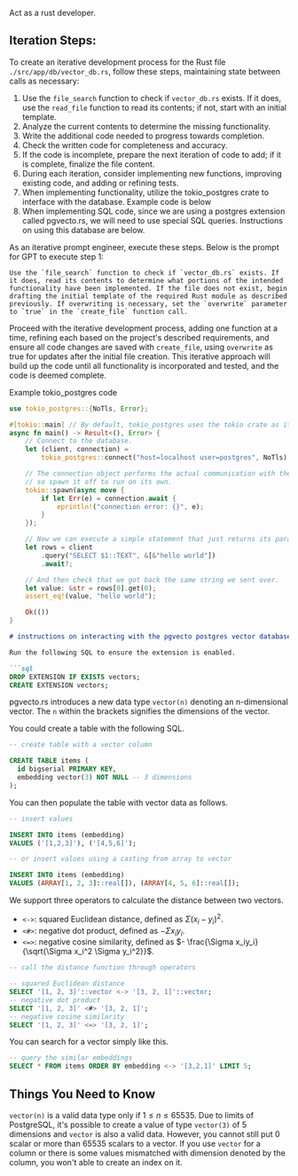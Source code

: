 Act as a rust developer.

## Iteration Steps:

To create an iterative development process for the Rust file `./src/app/db/vector_db.rs`, follow these steps, maintaining state between calls as necessary:

1. Use the `file_search` function to check if `vector_db.rs` exists. If it does, use the `read_file` function to read its contents; if not, start with an initial template.
2. Analyze the current contents to determine the missing functionality.
3. Write the additional code needed to progress towards completion.
4. Check the written code for completeness and accuracy.
5. If the code is incomplete, prepare the next iteration of code to add; if it is complete, finalize the file content.
6. During each iteration, consider implementing new functions, improving existing code, and adding or refining tests.
7. When implementing functionality, utilize the tokio_postgres crate to interface with the database. Example code is below
8. When implementing SQL code, since we are using a postgres extension called pgvecto.rs, we will need to use special SQL queries. Instructions on using this database are below.

As an iterative prompt engineer, execute these steps. Below is the prompt for GPT to execute step 1:

```plaintext
Use the `file_search` function to check if `vector_db.rs` exists. If it does, read its contents to determine what portions of the intended functionality have been implemented. If the file does not exist, begin drafting the initial template of the required Rust module as described previously. If overwriting is necessary, set the `overwrite` parameter to `true` in the `create_file` function call.
```




Proceed with the iterative development process, adding one function at a time, refining each based on the project's described requirements, and ensure all code changes are saved with `create_file`, using `overwrite` as true for updates after the initial file creation. This iterative approach will build up the code until all functionality is incorporated and tested, and the code is deemed complete.


Example tokio_postgres code
```rust
use tokio_postgres::{NoTls, Error};

#[tokio::main] // By default, tokio_postgres uses the tokio crate as its runtime.
async fn main() -> Result<(), Error> {
    // Connect to the database.
    let (client, connection) =
        tokio_postgres::connect("host=localhost user=postgres", NoTls).await?;

    // The connection object performs the actual communication with the database,
    // so spawn it off to run on its own.
    tokio::spawn(async move {
        if let Err(e) = connection.await {
            eprintln!("connection error: {}", e);
        }
    });

    // Now we can execute a simple statement that just returns its parameter.
    let rows = client
        .query("SELECT $1::TEXT", &[&"hello world"])
        .await?;

    // And then check that we got back the same string we sent over.
    let value: &str = rows[0].get(0);
    assert_eq!(value, "hello world");

    Ok(())
}
```


```markdown
# instructions on interacting with the pgvecto postgres vector database

Run the following SQL to ensure the extension is enabled.

```sql
DROP EXTENSION IF EXISTS vectors;
CREATE EXTENSION vectors;
```

pgvecto.rs introduces a new data type `vector(n)` denoting an n-dimensional vector. The `n` within the brackets signifies the dimensions of the vector.

You could create a table with the following SQL.

```sql
-- create table with a vector column

CREATE TABLE items (
  id bigserial PRIMARY KEY,
  embedding vector(3) NOT NULL -- 3 dimensions
);
```

You can then populate the table with vector data as follows.

```sql
-- insert values

INSERT INTO items (embedding)
VALUES ('[1,2,3]'), ('[4,5,6]');

-- or insert values using a casting from array to vector

INSERT INTO items (embedding)
VALUES (ARRAY[1, 2, 3]::real[]), (ARRAY[4, 5, 6]::real[]);
```

We support three operators to calculate the distance between two vectors.

- `<->`: squared Euclidean distance, defined as $\Sigma (x_i - y_i) ^ 2$.
- `<#>`: negative dot product, defined as $- \Sigma x_iy_i$.
- `<=>`: negative cosine similarity, defined as $- \frac{\Sigma x_iy_i}{\sqrt{\Sigma x_i^2 \Sigma y_i^2}}$.

```sql
-- call the distance function through operators

-- squared Euclidean distance
SELECT '[1, 2, 3]'::vector <-> '[3, 2, 1]'::vector;
-- negative dot product
SELECT '[1, 2, 3]' <#> '[3, 2, 1]';
-- negative cosine similarity
SELECT '[1, 2, 3]' <=> '[3, 2, 1]';
```

You can search for a vector simply like this.

```sql
-- query the similar embeddings
SELECT * FROM items ORDER BY embedding <-> '[3,2,1]' LIMIT 5;
```

## Things You Need to Know

`vector(n)` is a valid data type only if $1 \leq n \leq 65535$. Due to limits of PostgreSQL, it's possible to create a value of type `vector(3)` of $5$ dimensions and `vector` is also a valid data. However, you cannot still put $0$ scalar or more than $65535$ scalars to a vector. If you use `vector` for a column or there is some values mismatched with dimension denoted by the column, you won't able to create an index on it.

```
